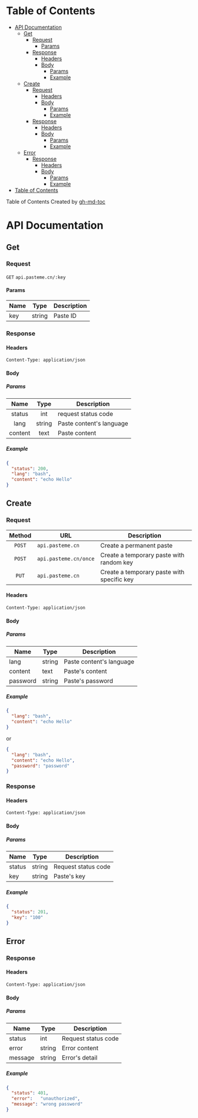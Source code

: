 Table of Contents
=================

   * [API Documentation](#api-documentation)
      * [Get](#get)
         * [Request](#request)
            * [Params](#params)
         * [Response](#response)
            * [Headers](#headers)
            * [Body](#body)
               * [Params](#params-1)
               * [Example](#example)
      * [Create](#create)
         * [Request](#request-1)
            * [Headers](#headers-1)
            * [Body](#body-1)
               * [Params](#params-2)
               * [Example](#example-1)
         * [Response](#response-1)
            * [Headers](#headers-2)
            * [Body](#body-2)
               * [Params](#params-3)
               * [Example](#example-2)
      * [Error](#error)
         * [Response](#response-2)
            * [Headers](#headers-3)
            * [Body](#body-3)
               * [Params](#params-4)
               * [Example](#example-3)
   * [Table of Contents](#table-of-contents)

Table of Contents Created by [gh-md-toc](https://github.com/ekalinin/github-markdown-toc)

# API Documentation

## Get

### Request

`GET` `api.pasteme.cn/:key`

#### Params

| Name | Type | Description |
| --- | --- | --- |
| key | string | Paste ID |

### Response 

#### Headers

`Content-Type: application/json`

#### Body

##### Params

| Name | Type | Description |
| :---: | :---: | --- |
| status | int | request status code |
| lang | string | Paste content's language |
| content | text | Paste content |

##### Example

```json
{
  "status": 200,
  "lang": "bash",
  "content": "echo Hello"
}
```

## Create

### Request

| Method | URL | Description |
| :---: | --- | --- |
| `POST` | `api.pasteme.cn` | Create a permanent paste |
| `POST` | `api.pasteme.cn/once` | Create a temporary paste with random key |
| `PUT` | `api.pasteme.cn` | Create a temporary paste with specific key |

#### Headers

`Content-Type: application/json`

#### Body

##### Params

| Name | Type | Description |
| --- | --- | --- |
| lang | string | Paste content's language |
| content | text | Paste's content |
| password | string | Paste's password |

##### Example

```json
{
  "lang": "bash",
  "content": "echo Hello"
}
```

or

```json
{
  "lang": "bash",
  "content": "echo Hello",
  "password": "password"
}
```

### Response 

#### Headers

`Content-Type: application/json`

#### Body

##### Params

| Name | Type | Description |
| --- | --- | --- |
| status | string | Request status code |
| key | string | Paste's key |

##### Example

```json
{
  "status": 201,
  "key": "100"
}
```

## Error

### Response 

#### Headers

`Content-Type: application/json`

#### Body

##### Params

| Name | Type | Description |
| --- | --- | --- |
| status | int | Request status code |
| error | string | Error content |
| message | string | Error's detail |

##### Example

```json
{
  "status": 401,
  "error":   "unauthorized",
  "message": "wrong password"
}
```
